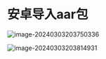 # 安卓导入aar包

![image-20240303203750336](https://voyager0587.oss-cn-guangzhou.aliyuncs.com/%E7%AC%94%E8%AE%B0%E5%9B%BE%E7%89%87/202403032037502.png)





![image-20240303203814931](C:\Users\liukai\AppData\Roaming\Typora\typora-user-images\image-20240303203814931.png)